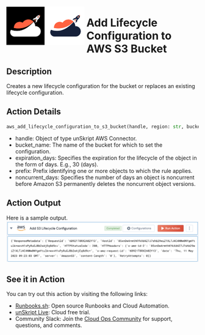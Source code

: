 [<img align="left" src="https://raw.githubusercontent.com/unskript/Awesome-CloudOps-Automation/master/.github/images/runbooksh_dark.png#gh-dark-mode-only" width="100" height="100" style="padding-right: 5px">](https://raw.githubusercontent.com/unskript/Awesome-CloudOps-Automation/master/.github/images/runbooksh_dark.png)
[<img align="left" src="https://raw.githubusercontent.com/unskript/Awesome-CloudOps-Automation/master/.github/images/runbooksh_light.png#gh-light-mode-only" width="100" height="100" style="padding-right: 5px">](https://raw.githubusercontent.com/unskript/Awesome-CloudOps-Automation/master/.github/images/runbooksh_light.png)
<h1>Add Lifecycle Configuration to AWS S3 Bucket</h1>

## Description
Creates a new lifecycle configuration for the bucket or replaces an existing lifecycle configuration.

## Action Details
```python
aws_add_lifecycle_configuration_to_s3_bucket(handle, region: str, bucket_name:str, expiration_days:int=30, prefix:str='', noncurrent_days:int=30)
```
- handle: Object of type unSkript AWS Connector.
- bucket_name: The name of the bucket for which to set the configuration.
- expiration_days: Specifies the expiration for the lifecycle of the object in the form of days. E.g., 30 (days).
- prefix: Prefix identifying one or more objects to which the rule applies.
- noncurrent_days: Specifies the number of days an object is noncurrent before Amazon S3 permanently deletes the noncurrent object versions.

## Action Output
Here is a sample output.
<img src="./1.png">

## See it in Action

You can try out this action by visiting the following links:
- [Runbooks.sh](http://runbooks.sh): Open source Runbooks and Cloud Automation.
- [unSkript Live](https://us.app.unskript.io): Cloud free trial.
- Community Slack: Join the [Cloud Ops Community](https://communityinviter.com/apps/cloud-ops-community/awesome-cloud-automation) for support, questions, and comments.
